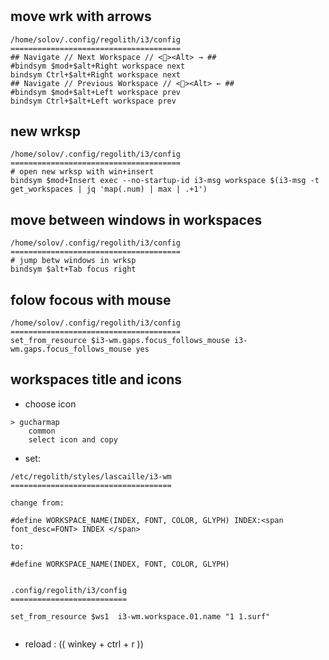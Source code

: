 # 


## move wrk with arrows

```
/home/solov/.config/regolith/i3/config
======================================
## Navigate // Next Workspace // <><Alt> → ##
#bindsym $mod+$alt+Right workspace next
bindsym Ctrl+$alt+Right workspace next
## Navigate // Previous Workspace // <><Alt> ← ##
#bindsym $mod+$alt+Left workspace prev
bindsym Ctrl+$alt+Left workspace prev
```


## new wrksp

```
/home/solov/.config/regolith/i3/config
======================================
# open new wrksp with win+insert
bindsym $mod+Insert exec --no-startup-id i3-msg workspace $(i3-msg -t get_workspaces | jq 'map(.num) | max | .+1')

```


## move between windows in workspaces

```
/home/solov/.config/regolith/i3/config
======================================
# jump betw windows in wrksp
bindsym $alt+Tab focus right

```

## folow focous with mouse

```
/home/solov/.config/regolith/i3/config
======================================
set_from_resource $i3-wm.gaps.focus_follows_mouse i3-wm.gaps.focus_follows_mouse yes
```


## workspaces title and icons

* choose icon

```
> gucharmap
	common
	select icon and copy	
```

* set:

```
/etc/regolith/styles/lascaille/i3-wm
====================================

change from:

#define WORKSPACE_NAME(INDEX, FONT, COLOR, GLYPH) INDEX:<span font_desc=FONT> INDEX </span>

to:

#define WORKSPACE_NAME(INDEX, FONT, COLOR, GLYPH)


```

```
.config/regolith/i3/config
==========================

set_from_resource $ws1  i3-wm.workspace.01.name "1 1.surf"


```

* reload : (( winkey  + ctrl +  r ))

